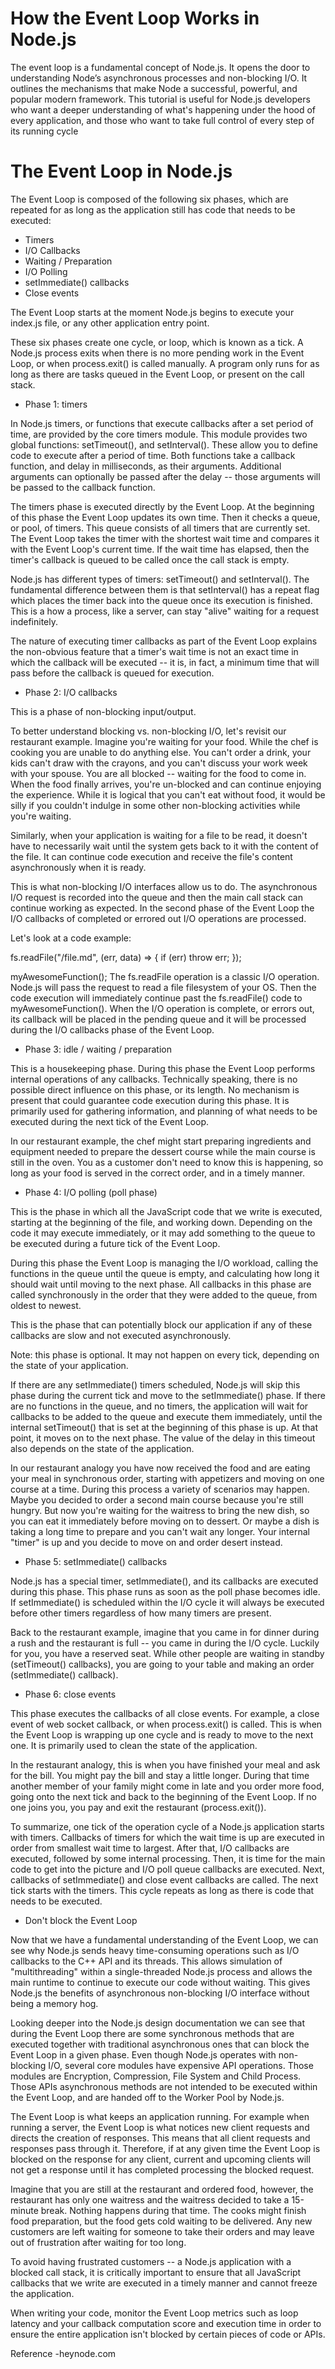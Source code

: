 # How the Event Loop Works in Node.js

The event loop is a fundamental concept of Node.js. It opens the door to understanding Node’s asynchronous processes and non-blocking I/O. It outlines the mechanisms that make Node a successful, powerful, and popular modern framework. This tutorial is useful for Node.js developers who want a deeper understanding of what's happening under the hood of every application, and those who want to take full control of every step of its running cycle

# The Event Loop in Node.js

The Event Loop is composed of the following six phases, which are repeated for as long as the application still has code that needs to be executed:

- Timers
- I/O Callbacks
- Waiting / Preparation
- I/O Polling
- setImmediate() callbacks
- Close events

The Event Loop starts at the moment Node.js begins to execute your index.js file, or any other application entry point.

These six phases create one cycle, or loop, which is known as a tick. A Node.js process exits when there is no more pending work in the Event Loop, or when process.exit() is called manually. A program only runs for as long as there are tasks queued in the Event Loop, or present on the call stack.

- Phase 1: timers

In Node.js timers, or functions that execute callbacks after a set period of time, are provided by the core timers module. This module provides two global functions: setTimeout(), and setInterval(). These allow you to define code to execute after a period of time.
Both functions take a callback function, and delay in milliseconds, as their arguments. Additional arguments can optionally be passed after the delay -- those arguments will be passed to the callback function.

The timers phase is executed directly by the Event Loop. At the beginning of this phase the Event Loop updates its own time. Then it checks a queue, or pool, of timers. This queue consists of all timers that are currently set. The Event Loop takes the timer with the shortest wait time and compares it with the Event Loop's current time. If the wait time has elapsed, then the timer's callback is queued to be called once the call stack is empty.

Node.js has different types of timers: setTimeout() and setInterval(). The fundamental difference between them is that setInterval() has a repeat flag which places the timer back into the queue once its execution is finished. This is a how a process, like a server, can stay "alive" waiting for a request indefinitely.

The nature of executing timer callbacks as part of the Event Loop explains the non-obvious feature that a timer's wait time is not an exact time in which the callback will be executed -- it is, in fact, a minimum time that will pass before the callback is queued for execution.

- Phase 2: I/O callbacks

This is a phase of non-blocking input/output.

To better understand blocking vs. non-blocking I/O, let's revisit our restaurant example. Imagine you're waiting for your food. While the chef is cooking you are unable to do anything else. You can't order a drink, your kids can't draw with the crayons, and you can't discuss your work week with your spouse. You are all blocked -- waiting for the food to come in. When the food finally arrives, you're un-blocked and can continue enjoying the experience. While it is logical that you can't eat without food, it would be silly if you couldn't indulge in some other non-blocking activities while you're waiting.

Similarly, when your application is waiting for a file to be read, it doesn't have to necessarily wait until the system gets back to it with the content of the file. It can continue code execution and receive the file's content asynchronously when it is ready.

This is what non-blocking I/O interfaces allow us to do. The asynchronous I/O request is recorded into the queue and then the main call stack can continue working as expected. In the second phase of the Event Loop the I/O callbacks of completed or errored out I/O operations are processed.

Let's look at a code example:

fs.readFile("/file.md", (err, data) => {
  if (err) throw err;
});

myAwesomeFunction();
The fs.readFile operation is a classic I/O operation. Node.js will pass the request to read a file filesystem of your OS. Then the code execution will immediately continue past the fs.readFile() code to myAwesomeFunction(). When the I/O operation is complete, or errors out, its callback will be placed in the pending queue and it will be processed during the I/O callbacks phase of the Event Loop.

- Phase 3: idle / waiting / preparation

This is a housekeeping phase. During this phase the Event Loop performs internal operations of any callbacks. Technically speaking, there is no possible direct influence on this phase, or its length. No mechanism is present that could guarantee code execution during this phase. It is primarily used for gathering information, and planning of what needs to be executed during the next tick of the Event Loop.

In our restaurant example, the chef might start preparing ingredients and equipment needed to prepare the dessert course while the main course is still in the oven. You as a customer don't need to know this is happening, so long as your food is served in the correct order, and in a timely manner.

- Phase 4: I/O polling (poll phase)

This is the phase in which all the JavaScript code that we write is executed, starting at the beginning of the file, and working down. Depending on the code it may execute immediately, or it may add something to the queue to be executed during a future tick of the Event Loop.

During this phase the Event Loop is managing the I/O workload, calling the functions in the queue until the queue is empty, and calculating how long it should wait until moving to the next phase. All callbacks in this phase are called synchronously in the order that they were added to the queue, from oldest to newest.

This is the phase that can potentially block our application if any of these callbacks are slow and not executed asynchronously.

Note: this phase is optional. It may not happen on every tick, depending on the state of your application.

If there are any setImmediate() timers scheduled, Node.js will skip this phase during the current tick and move to the setImmediate() phase. If there are no functions in the queue, and no timers, the application will wait for callbacks to be added to the queue and execute them immediately, until the internal setTimeout() that is set at the beginning of this phase is up. At that point, it moves on to the next phase. The value of the delay in this timeout also depends on the state of the application.

In our restaurant analogy you have now received the food and are eating your meal in synchronous order, starting with appetizers and moving on one course at a time. During this process a variety of scenarios may happen. Maybe you decided to order a second main course because you're still hungry. But now you're waiting for the waitress to bring the new dish, so you can eat it immediately before moving on to dessert. Or maybe a dish is taking a long time to prepare and you can't wait any longer. Your internal "timer" is up and you decide to move on and order desert instead.

- Phase 5: setImmediate() callbacks

Node.js has a special timer, setImmediate(), and its callbacks are executed during this phase. This phase runs as soon as the poll phase becomes idle. If setImmediate() is scheduled within the I/O cycle it will always be executed before other timers regardless of how many timers are present.

Back to the restaurant example, imagine that you came in for dinner during a rush and the restaurant is full -- you came in during the I/O cycle. Luckily for you, you have a reserved seat. While other people are waiting in standby (setTimeout() callbacks), you are going to your table and making an order (setImmediate() callback).

- Phase 6: close events

This phase executes the callbacks of all close events. For example, a close event of web socket callback, or when process.exit() is called. This is when the Event Loop is wrapping up one cycle and is ready to move to the next one. It is primarily used to clean the state of the application.

In the restaurant analogy, this is when you have finished your meal and ask for the bill. You might pay the bill and stay a little longer. During that time another member of your family might come in late and you order more food, going onto the next tick and back to the beginning of the Event Loop. If no one joins you, you pay and exit the restaurant (process.exit()).

To summarize, one tick of the operation cycle of a Node.js application starts with timers. Callbacks of timers for which the wait time is up are executed in order from smallest wait time to largest. After that, I/O callbacks are executed, followed by some internal processing. Then, it is time for the main code to get into the picture and I/O poll queue callbacks are executed. Next, callbacks of setImmediate() and close event callbacks are called. The next tick starts with the timers. This cycle repeats as long as there is code that needs to be executed.

- Don't block the Event Loop

Now that we have a fundamental understanding of the Event Loop, we can see why Node.js sends heavy time-consuming operations such as I/O callbacks to the C++ API and its threads. This allows simulation of "multithreading" within a single-threaded Node.js process and allows the main runtime to continue to execute our code without waiting. This gives Node.js the benefits of asynchronous non-blocking I/O interface without being a memory hog.

Looking deeper into the Node.js design documentation we can see that during the Event Loop there are some synchronous methods that are executed together with traditional asynchronous ones that can block the Event Loop in a given phase. Even though Node.js operates with non-blocking I/O, several core modules have expensive API operations. Those modules are Encryption, Compression, File System and Child Process. Those APIs asynchronous methods are not intended to be executed within the Event Loop, and are handed off to the Worker Pool by Node.js.

The Event Loop is what keeps an application running. For example when running a server, the Event Loop is what notices new client requests and directs the creation of responses. This means that all client requests and responses pass through it. Therefore, if at any given time the Event Loop is blocked on the response for any client, current and upcoming clients will not get a response until it has completed processing the blocked request.

Imagine that you are still at the restaurant and ordered food, however, the restaurant has only one waitress and the waitress decided to take a 15-minute break. Nothing happens during that time. The cooks might finish food preparation, but the food gets cold waiting to be delivered. Any new customers are left waiting for someone to take their orders and may leave out of frustration after waiting for too long.

To avoid having frustrated customers -- a Node.js application with a blocked call stack, it is critically important to ensure that all JavaScript callbacks that we write are executed in a timely manner and cannot freeze the application.

When writing your code, monitor the Event Loop metrics such as loop latency and your callback computation score and execution time in order to ensure the entire application isn't blocked by certain pieces of code or APIs.


Reference -heynode.com